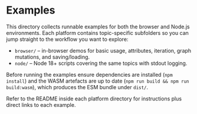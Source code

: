 # Examples

This directory collects runnable examples for both the browser and Node.js environments. Each platform contains topic-specific subfolders so you can jump straight to the workflow you want to explore:

- `browser/` – in-browser demos for basic usage, attributes, iteration, graph mutations, and saving/loading.
- `node/` – Node 18+ scripts covering the same topics with stdout logging.

Before running the examples ensure dependencies are installed (`npm install`) and the WASM artefacts are up to date (`npm run build && npm run build:wasm`), which produces the ESM bundle under `dist/`.

Refer to the README inside each platform directory for instructions plus direct links to each example.
